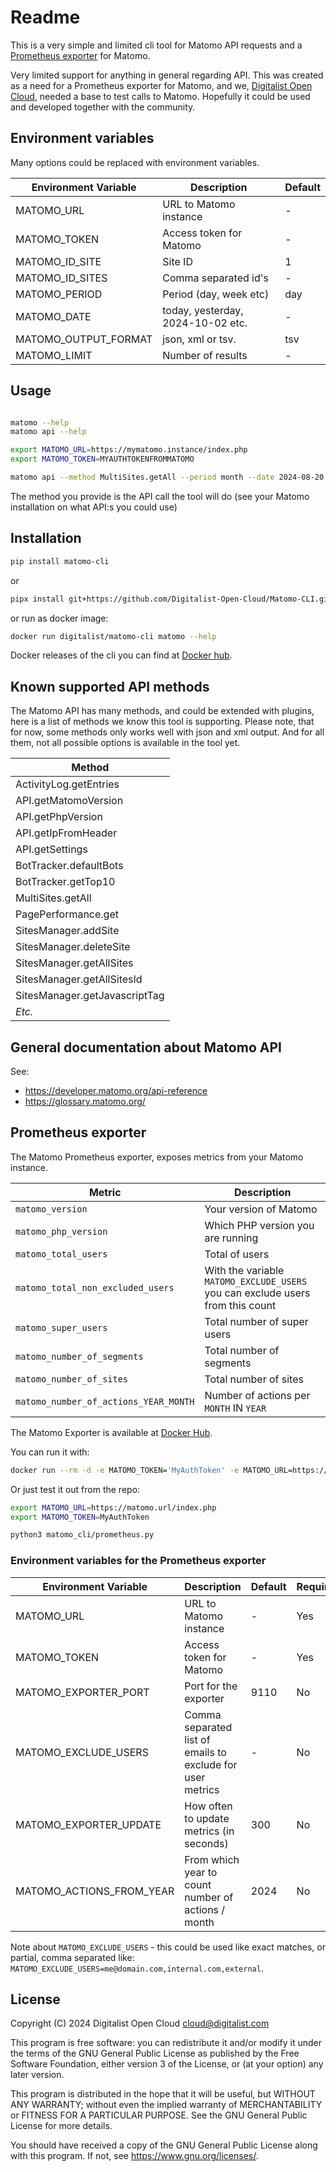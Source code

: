 # Readme

This is a very simple and limited cli tool for Matomo API requests and a [Prometheus exporter](https://prometheus.io/) for Matomo.

Very limited support for anything in general regarding API. This was created as a need for a Prometheus exporter for Matomo, and we, [Digitalist Open Cloud](https://digitalist.cloud/), needed a base to test calls to Matomo. Hopefully it could be used and developed together with the community.

## Environment variables

Many options could be replaced with environment variables.

| Environment Variable | Description             | Default |
| -------------------- | ----------------------  | ------- |
| MATOMO_URL           | URL to Matomo instance  | -       |
| MATOMO_TOKEN         | Access token for Matomo | -       |
| MATOMO_ID_SITE       | Site ID                 | 1       |
| MATOMO_ID_SITES      | Comma separated id's    | -       |
| MATOMO_PERIOD        | Period (day, week etc)  | day     |
| MATOMO_DATE          | today, yesterday, 2024-10-02 etc. | - |
| MATOMO_OUTPUT_FORMAT | json, xml or tsv.       | tsv     |
| MATOMO_LIMIT         | Number of results       | -       |

## Usage

```sh

matomo --help
matomo api --help

```

```sh
export MATOMO_URL=https://mymatomo.instance/index.php
export MATOMO_TOKEN=MYAUTHTOKENFROMMATOMO

matomo api --method MultiSites.getAll --period month --date 2024-08-20 --show_columns nb_actions
```

The method you provide is the API call the tool will do (see your Matomo installation on what API:s you could use)

## Installation

```sh
pip install matomo-cli

```

or

```sh
pipx install git+https://github.com/Digitalist-Open-Cloud/Matomo-CLI.git
```

or run as docker image:

```sh
docker run digitalist/matomo-cli matomo --help
```

Docker releases of the cli you can find at [Docker hub](https://hub.docker.com/r/digitalist/matomo-cli).

## Known supported API methods

The Matomo API has many methods, and could be extended with plugins, here is a list of methods we know this tool is supporting. Please note, that for now, some methods only works well with json and xml output. And for all them, not all possible options is available in the tool yet.

| Method     |
| ---------- |
| ActivityLog.getEntries |
| API.getMatomoVersion |
| API.getPhpVersion |
| API.getIpFromHeader |
| API.getSettings |
| BotTracker.defaultBots |
| BotTracker.getTop10 |
| MultiSites.getAll |
| PagePerformance.get |
| SitesManager.addSite |
| SitesManager.deleteSite |
| SitesManager.getAllSites |
| SitesManager.getAllSitesId |
| SitesManager.getJavascriptTag |
| _Etc._ |

## General documentation about Matomo API

See:

- <https://developer.matomo.org/api-reference>
- <https://glossary.matomo.org/>

## Prometheus exporter

The Matomo Prometheus exporter, exposes metrics from your Matomo instance.

| Metric | Description |
| ------ | ----------- |
| `matomo_version` | Your version of Matomo |
| `matomo_php_version` | Which PHP version you are running |
| `matomo_total_users` | Total of users |
| `matomo_total_non_excluded_users` | With the variable `MATOMO_EXCLUDE_USERS` you can exclude users from this count |
| `matomo_super_users` | Total number of super users |
| `matomo_number_of_segments` | Total number of segments |
| `matomo_number_of_sites` | Total number of sites |
| `matomo_number_of_actions_YEAR_MONTH` | Number of actions per `MONTH` IN `YEAR` |

The Matomo Exporter is available at [Docker Hub](https://hub.docker.com/r/digitalist/matomo-exporter).

You can run it with:

```sh
docker run --rm -d -e MATOMO_TOKEN='MyAuthToken' -e MATOMO_URL=https://matomo.url/index.php -p 9110:9110 matomo-exporter
```

Or just test it out from the repo:

```sh
export MATOMO_URL=https://matomo.url/index.php
export MATOMO_TOKEN=MyAuthToken

python3 matomo_cli/prometheus.py
```

### Environment variables for the Prometheus exporter

| Environment Variable | Description             | Default | Required |
| -------------------- | ----------------------  | ------- | -------- |
| MATOMO_URL           | URL to Matomo instance  | -       | Yes      |
| MATOMO_TOKEN         | Access token for Matomo | -       | Yes      |
| MATOMO_EXPORTER_PORT | Port for the exporter   | 9110    | No       |
| MATOMO_EXCLUDE_USERS | Comma separated list of emails to exclude for user metrics | - | No |
| MATOMO_EXPORTER_UPDATE | How often to update metrics (in seconds) | 300 | No |
| MATOMO_ACTIONS_FROM_YEAR | From which year to count number of actions / month | 2024 | No |

Note about `MATOMO_EXCLUDE_USERS` - this could be used like exact matches, or partial, comma separated like:
`MATOMO_EXCLUDE_USERS=me@domain.com,internal.com,external`.

## License

Copyright (C) 2024 Digitalist Open Cloud <cloud@digitalist.com>

This program is free software: you can redistribute it and/or modify it under the terms of the GNU General Public License as published by the Free Software Foundation, either version 3 of the License, or (at your option) any later version.

This program is distributed in the hope that it will be useful, but WITHOUT ANY WARRANTY; without even the implied warranty of MERCHANTABILITY or FITNESS FOR A PARTICULAR PURPOSE.  See the GNU General Public License for more details.

You should have received a copy of the GNU General Public License along with this program.  If not, see <https://www.gnu.org/licenses/>.